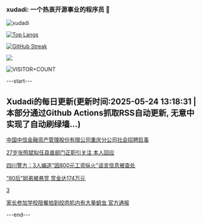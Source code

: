 ### xudadi: 一个热衷开源事业的程序员 👋

![xudadi](https://github-readme-stats-git-masterorgs-github-readme-stats-team.vercel.app/api?username=xudadi)

[![Top Langs](https://github-readme-stats.vercel.app/api/top-langs/?username=xudadi)](https://github.com/anuraghazra/github-readme-stats)

[![GitHub Streak](https://streak-stats.demolab.com?user=xudadi&locale=zh_Hans)](https://git.io/streak-stats)

![](https://raw.githubusercontent.com/xudadi/xudadi/main/assets/github-contribution-grid-snake.svg)

![VISITOR+COUNT](https://komarev.com/ghpvc/?username=xudadi&label=VISITOR+COUNT)


---start---

## Xudadi的每日更新(更新时间:2025-05-24 13:18:31 | 本部分通过Github Actions抓取RSS自动更新, 无意中实现了自动刷绿墙...)

[中国中信金融资产管理股份有限公司重庆分公司社会招聘启事](https://www.gongkaoleida.com/article/2416341)

[27岁张照斌拟任县直部门正职引关注 本人回应](https://m.163.com/news/article/K0ACLNDN0530JPVV.html)

[四川警方：3人编造"因800元工资纵火"谣言信息被查处](https://m.163.com/news/article/K09FJNQM0514R9P4.html)

[“80后”姐弟被悬赏 赏金达174万元](https://m.163.com/news/article/K0ABMHLO0550B6IS.html)

[3](https://m.163.com/touch/news/sub/domestic)

[家长参加学校陪餐拍到绞肉机内有大量蛆虫 官方通报](https://m.163.com/news/article/K09NK5SI05561G0D.html)

---end---
